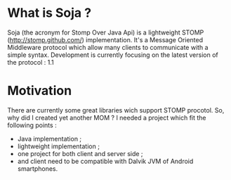 # What is Soja ?

Soja (the acronym for Stomp Over Java Api) is a lightweight STOMP (http://stomp.github.com/) implementation. It's a Message Oriented Middleware protocol which allow many clients to communicate with a simple syntax.
Development is currently focusing on the latest version of the protocol : 1.1

# Motivation

There are currently some great libraries wich support STOMP procotol. So, why did I created yet another MOM ?
I needed a project which fit the following points :

* Java implementation ;
* lightweight implementation ;
* one project for both client and server side ;
* and client need to be compatible with Dalvik JVM of Android smartphones.

